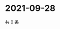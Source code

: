# 2021-09-28

共 0 条

<!-- BEGIN WEIBO -->
<!-- 最后更新时间 Tue Sep 28 2021 19:11:16 GMT+0800 (China Standard Time) -->

<!-- END WEIBO -->
